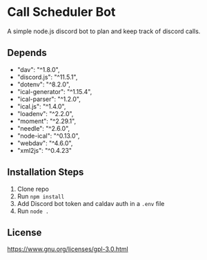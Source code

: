 # Call Scheduler Bot
A simple node.js discord bot to plan and keep track of discord calls.

## Depends
- "dav": "^1.8.0",
- "discord.js": "^11.5.1",
- "dotenv": "^8.2.0",
- "ical-generator": "^1.15.4",
- "ical-parser": "^1.2.0",
- "ical.js": "^1.4.0",
- "loadenv": "^2.2.0",
- "moment": "^2.29.1",
- "needle": "^2.6.0",
- "node-ical": "^0.13.0",
- "webdav": "^4.6.0",
- "xml2js": "^0.4.23"

## Installation Steps

1. Clone repo
2. Run `npm install`
3. Add Discord bot token and caldav auth in a `.env` file
3. Run `node .`

## License
https://www.gnu.org/licenses/gpl-3.0.html